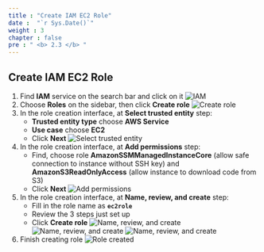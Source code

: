 ```yaml
---
title : "Create IAM EC2 Role"
date :  "`r Sys.Date()`" 
weight : 3
chapter : false
pre : " <b> 2.3 </b> "
---
```


## Create IAM EC2 Role

1. Find **IAM** service on the search bar and click on it
![IAM](/images/2-3/01.png?width=50pc)
2. Choose **Roles** on the sidebar, then click **Create role**
![Create role](/images/2-3/02.png?width=50pc)
3. In the role creation interface, at **Select trusted entity** step:
    - **Trusted entity type** choose **AWS Service**
    - **Use case** choose **EC2**
    - Click **Next**
![Select trusted entity](/images/2-3/03.png?width=50pc)
4. In the role creation interface, at **Add permissions** step:
    - Find, choose role **AmazonSSMManagedInstanceCore** (allow safe connection to instance without SSH key) and **AmazonS3ReadOnlyAccess** (allow instance to download code from S3)
    - Click **Next**
![Add permissions](/images/2-3/04.png?width=50pc)
5. In the role creation interface, at **Name, review, and create** step:
    - Fill in the role name as **`ec2role`**
    - Review the 3 steps just set up
    - Click **Create role**
![Name, review, and create](/images/2-3/05.png?width=50pc)
![Name, review, and create](/images/2-3/06.png?width=50pc)
![Name, review, and create](/images/2-3/07.png?width=50pc)
6. Finish creating role
![Role created](/images/2-3/08.png?width=50pc)